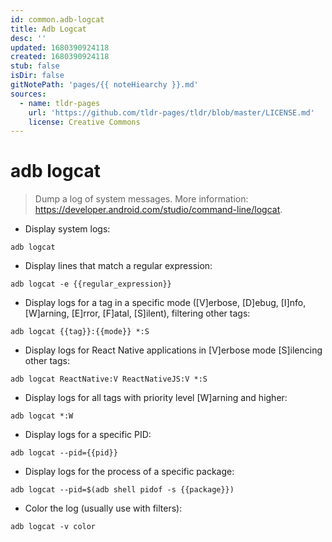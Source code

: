 ```yaml
---
id: common.adb-logcat
title: Adb Logcat
desc: ''
updated: 1680390924118
created: 1680390924118
stub: false
isDir: false
gitNotePath: 'pages/{{ noteHiearchy }}.md'
sources:
  - name: tldr-pages
    url: 'https://github.com/tldr-pages/tldr/blob/master/LICENSE.md'
    license: Creative Commons
---
```

# adb logcat

> Dump a log of system messages.
> More information: <https://developer.android.com/studio/command-line/logcat>.

- Display system logs:

`adb logcat`

- Display lines that match a regular expression:

`adb logcat -e {{regular_expression}}`

- Display logs for a tag in a specific mode ([V]erbose, [D]ebug, [I]nfo, [W]arning, [E]rror, [F]atal, [S]ilent), filtering other tags:

`adb logcat {{tag}}:{{mode}} *:S`

- Display logs for React Native applications in [V]erbose mode [S]ilencing other tags:

`adb logcat ReactNative:V ReactNativeJS:V *:S`

- Display logs for all tags with priority level [W]arning and higher:

`adb logcat *:W`

- Display logs for a specific PID:

`adb logcat --pid={{pid}}`

- Display logs for the process of a specific package:

`adb logcat --pid=$(adb shell pidof -s {{package}})`

- Color the log (usually use with filters):

`adb logcat -v color`

